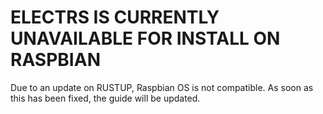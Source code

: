 # ELECTRS IS CURRENTLY UNAVAILABLE FOR INSTALL ON RASPBIAN 

Due to an update on RUSTUP, Raspbian OS is not compatible. As soon as this has been fixed, the guide will be updated. 
